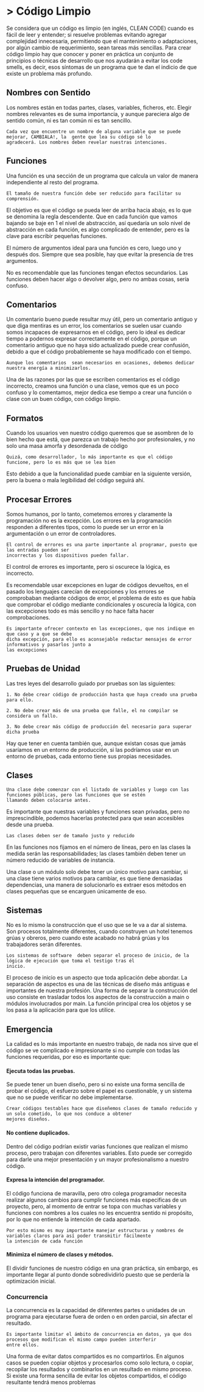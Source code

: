 
# > Código Limpio

Se considera que un código es limpio (en inglés, CLEAN CODE) cuando es fácil de leer y entender; si resuelve problemas evitando agregar complejidad innecesaria, permitiendo que el mantenimiento o adaptaciones, por algún cambio de requerimiento, sean tareas más sencillas.
Para crear código limpio hay que conocer y poner en práctica un conjunto de principios o técnicas de desarrollo que nos ayudarán a evitar los code smells, es decir, esos síntomas de un programa que te dan el indicio de que existe un problema más profundo.

## Nombres con Sentido

Los  nombres  están  en  todas  partes,  clases,  variables,  ficheros,  etc.  Elegir  nombres relevantes es de suma importancia, y aunque pareciera algo de sentido común, ni es tan común ni es tan sencillo.  

	Cada vez que encuentre un nombre de alguna variable que se puede mejorar, CAMBIALA!, la  gente que lea su código sé lo 
	agradecerá. Los nombres deben revelar nuestras intenciones.

## Funciones

Una función es una sección de un programa que calcula un valor de manera independiente al resto del programa.

	El tamaño de nuestra función debe ser reducido para facilitar su comprensión.

El objetivo es que el código se pueda leer de arriba hacia abajo, es lo que se denomina la  regla descendente. Que en cada función que vamos bajando se baje en 1 el nivel de  abstracción,  así  quedaría un solo  nivel de abstracción en cada función, es algo  complicado de entender, pero es la clave para escribir pequeñas funciones.

El número de argumentos ideal para  una función es cero, luego uno y después dos. Siempre que sea posible, hay que evitar la  presencia de tres argumentos.

No  es  recomendable  que  las  funciones  tengan  efectos  secundarios. Las funciones deben hacer algo o devolver algo, pero no ambas cosas, sería confuso.

## Comentarios

Un comentario bueno puede resultar muy útil, pero un comentario antiguo y que diga mentiras es  un error, los comentarios se suelen usar cuando somos incapaces de expresarnos en el  código, pero lo ideal es dedicar tiempo a podernos expresar correctamente en el código,  porque un comentario antiguo que no haya sido actualizado puede crear confusión, debido  a que el código probablemente se haya modificado con el tiempo.

	Aunque los comentarios  sean necesarios en ocasiones, debemos dedicar nuestra energía a minimizarlos.

Una de las razones por las que se escriben comentarios es el código incorrecto, creamos  una función o una clase, vemos que es un poco confuso y lo comentamos, mejor dedica  ese tiempo a crear una función o clase con un buen código, con código limpio.

## Formatos

Cuando los usuarios ven nuestro código queremos que se asombren de lo bien hecho que  está,  que  parezca  un  trabajo  hecho  por  profesionales,  y  no  solo  una masa amorfa y  desordenada de código

	Quizá, como desarrollador, lo más importante es que el código funcione, pero lo es más que se lea bien
	
Esto debido a que la funcionalidad puede cambiar en la siguiente versión, pero la buena o mala legibilidad del código seguirá ahí.

## Procesar Errores

Somos humanos, por lo tanto, cometemos errores y claramente la programación no es la excepción. Los errores en la programación responden a diferentes tipos, como lo puede ser un error en la argumentación o un error de controladores. 

	El control de errores es una parte importante al programar, puesto que las entradas pueden ser 
	incorrectas y los dispositivos pueden fallar. 

El control de errores es importante, pero si oscurece la lógica, es incorrecto.

Es recomendable usar excepciones en lugar de códigos devueltos, en el pasado los lenguajes carecían de excepciones y los errores se comprobaban mediante códigos de error, el problema de esto es que había que comprobar el código mediante condicionales y oscurecía la lógica, con las excepciones todo es más sencillo y no hace falta hacer comprobaciones. 

	Es importante ofrecer contexto en las excepciones, que nos indique en que caso y a que se debe 
	dicha excepción, para ello es aconsejable redactar mensajes de error informativos y pasarlos junto a 
	las excepciones

## Pruebas de Unidad

Las tres leyes del desarrollo guiado por pruebas son las siguientes:

	1. No debe crear código de producción hasta que haya creado una prueba para ello.

	2. No debe crear más de una prueba que falle, el no compilar se considera un fallo.

	3. No debe crear más código de producción del necesario para superar dicha prueba
	
Hay que tener en cuenta también que, aunque existan cosas que jamás usaríamos en un entorno de producción, si las podríamos usar en un entorno de pruebas, cada entorno tiene sus propias necesidades.

## Clases

	Una clase debe comenzar con el listado de variables y luego con las funciones públicas, pero las funciones que se estén 
	llamando deben colocarse antes.
	
Es importante que nuestras variables y funciones sean privadas, pero no imprescindible,  podemos hacerlas  protected  para que sean accesibles desde una prueba.  

	Las clases deben ser de tamaño justo y reducido
	
En las funciones nos  fijamos en el número de líneas, pero en las clases la medida serán las responsabilidades; las clases también deben tener un número reducido de variables de instancia.

Una  clase o un módulo solo debe tener un único motivo para cambiar, si una clase tiene varios  motivos para cambiar, es que tiene demasiadas dependencias, una manera de solucionarlo  es extraer esos métodos en clases pequeñas que se encarguen únicamente de eso.

## Sistemas

No es lo mismo la construcción que el uso que se le va a dar al sistema. Son procesos  totalmente diferentes, cuando construyen un hotel tenemos grúas y obreros, pero cuando este  acabado no habrá grúas y los trabajadores serán diferentes. 

	Los sistemas de software  deben separar el proceso de inicio, de la lógica de ejecución que toma el testigo tras él 
	inicio.
	
El proceso de inicio es un aspecto que toda aplicación debe abordar. La separación de aspectos es una de las técnicas de diseño más antiguas e importantes de nuestra profesión.
Una forma de separar la construcción del uso consiste en trasladar todos los aspectos de la construcción a main o módulos involucrados por main. La función principal crea los objetos y se los pasa a la aplicación para que los utilice. 

## Emergencia

La calidad es lo más importante en nuestro trabajo, de nada nos sirve que el código se ve complicado e impresionante si no cumple con todas las funciones requeridas, por eso es importante que:

#### Ejecuta todas las pruebas.  

Se puede tener un buen diseño, pero si no existe una forma sencilla de probar el código, el esfuerzo sobre el papel  es cuestionable, y un sistema que no se puede verificar no debe implementarse.

	Crear códigos testables hace que diseñemos clases de tamaño reducido y	un solo cometido, lo que nos conduce a obtener 
	mejores diseños.

#### No contiene duplicados.  

Dentro del código podrían existir varias funciones que realizan el mismo proceso, pero trabajan con diferentes variables. Esto puede ser corregido para darle una mejor presentación y un mayor profesionalismo a nuestro código.

#### Expresa la intención del programador.  

El código funciona de maravilla, pero otro colega programador necesita realizar algunos cambios para cumplir funciones más especificas de un proyecto, pero, al momento de entrar se topa con muchas variables y funciones con nombres a los cuales no les encuentra sentido ni propósito, por lo que no entiende la intención de cada apartado.

	Por esto mismo es muy importante manejar estructuras y nombres de variables claros para así poder transmitir fácilmente 
	la intención de cada función

#### Minimiza el número de clases y métodos.

El dividir funciones de nuestro código en una gran práctica, sin embargo, es importante llegar al punto donde sobredividirlo puesto que se perdería la optimización inicial.

### Concurrencia
La concurrencia es la capacidad de diferentes partes o unidades de un programa para ejecutarse fuera de orden o en orden parcial, sin afectar el resultado.

	Es importante limitar el ámbito de concurrencia en datos, ya que dos procesos que modifican el mismo campo pueden interferir 
	entre ellos.

Una forma de evitar datos compartidos es no compartirlos. En algunos casos se pueden copiar objetos y procesarlos como solo lectura, o copiar, recopilar los resultados y combinarlos en un resultado en mismo proceso. Si existe una forma sencilla de evitar los objetos compartidos, el código resultante tendrá menos problemas
